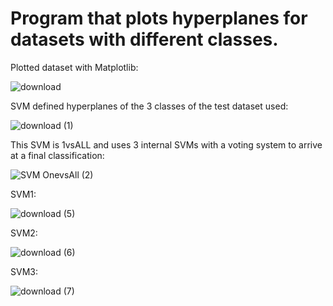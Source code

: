 # Program that plots hyperplanes for datasets with different classes.

Plotted dataset with Matplotlib:

![download](https://user-images.githubusercontent.com/94687473/230124409-37d9cd6f-f3b4-41c3-a016-eb2671cb37b2.png)

SVM defined hyperplanes of the 3 classes of the test dataset used:

![download (1)](https://user-images.githubusercontent.com/94687473/230124486-d2edf521-8296-4d7f-b71e-10ed6303a668.png)



This SVM is 1vsALL and uses 3 internal SVMs with a voting system to arrive at a final classification:

![SVM OnevsAll (2)](https://user-images.githubusercontent.com/94687473/230124636-ac169dca-8059-4500-a2bf-0f707636d038.png)

SVM1:

![download (5)](https://user-images.githubusercontent.com/94687473/230124697-27320ed6-8a2a-4e64-b925-6c83710cbe61.png)

SVM2:

![download (6)](https://user-images.githubusercontent.com/94687473/230124736-4aa669fa-fc85-4af0-8ace-e35121d2562c.png)

SVM3:

![download (7)](https://user-images.githubusercontent.com/94687473/230124756-e59fa19c-e3fd-4c37-b271-3e1c0d317bbe.png)
